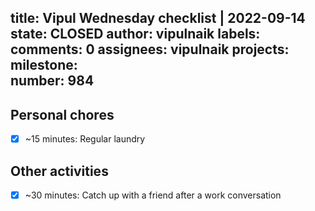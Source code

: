 title:	Vipul Wednesday checklist | 2022-09-14
state:	CLOSED
author:	vipulnaik
labels:	
comments:	0
assignees:	vipulnaik
projects:	
milestone:	
number:	984
--
## Personal chores

- [x] ~15 minutes: Regular laundry
## Other activities

- [x] ~30 minutes: Catch up with a friend after a work conversation
